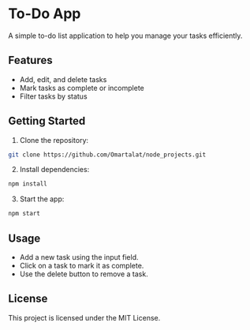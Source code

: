 # To-Do App

A simple to-do list application to help you manage your tasks efficiently.

## Features

- Add, edit, and delete tasks
- Mark tasks as complete or incomplete
- Filter tasks by status

## Getting Started

1. Clone the repository:

```bash
git clone https://github.com/Omartalat/node_projects.git
```

2. Install dependencies:

```bash
npm install
```

3. Start the app:

```bash
npm start
```

## Usage

- Add a new task using the input field.
- Click on a task to mark it as complete.
- Use the delete button to remove a task.

## License

This project is licensed under the MIT License.
